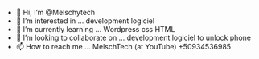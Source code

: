 - 👋 Hi, I’m @Melschytech
- 👀 I’m interested in ... development logiciel 
- 🌱 I’m currently learning ... Wordpress css HTML 
- 💞️ I’m looking to collaborate on ... development logiciel to unlock phone 
- 📫 How to reach me ... MelschTech (at YouTube) +50934536985

<!---
Melschytech/Melschytech is a ✨ special ✨ repository because its `README.md` (this file) appears on your GitHub profile.
You can click the Preview link to take a look at your changes.
--->
